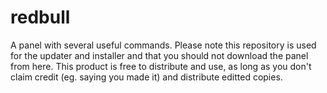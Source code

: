 # redbull
A panel with several useful commands.
Please note this repository is used for the updater and installer and that you should not download the panel from here.
This product is free to distribute and use, as long as you don't claim credit (eg. saying you made it) and distribute editted copies.
